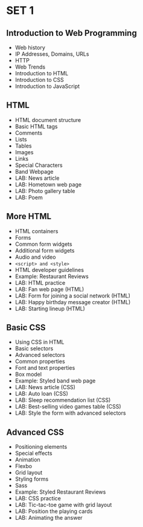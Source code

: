 # SET 1

## Introduction to Web Programming

* Web history
* IP Addresses, Domains, URLs
* HTTP
* Web Trends
* Introduction to HTML
* Introduction to CSS
* Introduction to JavaScript

## HTML

* HTML document structure
* Basic HTML tags
* Comments
* Lists
* Tables
* Images
* Links
* Special Characters
* Band Webpage
* LAB: News article
* LAB: Hometown web page
* LAB: Photo gallery table
* LAB: Poem

## More HTML

* HTML containers
* Forms
* Common form widgets
* Additional form widgets
* Audio and video
* `<script> and <style>`
* HTML developer guidelines
* Example: Restaurant Reviews
* LAB: HTML practice
* LAB: Fan web page (HTML)
* LAB: Form for joining a social network (HTML)
* LAB: Happy birthday message creator (HTML)
* LAB: Starting lineup (HTML)

## Basic CSS

* Using CSS in HTML
* Basic selectors
* Advanced selectors
* Common properties
* Font and text properties
* Box model
* Example: Styled band web page
* LAB: News article (CSS)
* LAB: Auto loan (CSS)
* LAB: Sleep recommendation list (CSS)
* LAB: Best-selling video games table (CSS)
* LAB: Style the form with advanced selectors

## Advanced CSS

* Positioning elements
* Special effects
* Animation
* Flexbo
* Grid layout
* Styling forms
* Sass
* Example: Styled Restaurant Reviews
* LAB: CSS practice
* LAB: Tic-tac-toe game with grid layout
* LAB: Position the playing cards
* LAB: Animating the answer
